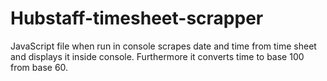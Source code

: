 # Hubstaff-timesheet-scrapper
JavaScript file when run in console scrapes date and time from time sheet and displays it inside console. Furthermore it converts time to base 100 from base 60.
